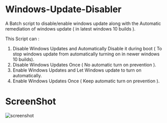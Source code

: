 # Windows-Update-Disabler
A Batch script to disable/enable windows update along with the Automatic remediation of windows update ( in latest windows 10 builds ).

This Script can :

1) Disable Windows Updates and Automatically Disable it during boot ( To stop windows update from automatically turning on in newer windows 10 builds).
2) Disable Windows Updates Once ( No automatic turn on prevention ).
3) Enable Windows Updates and Let Windows update to turn on automatically.
4) Enable Windows Updates Once ( Keep automatic turn on prevention ).

# ScreenShot

![screenshot](acreenshot.jpg)
